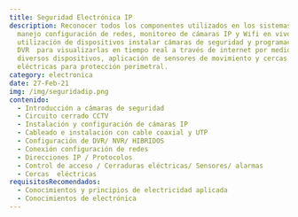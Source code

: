 ```yaml
---
title: Seguridad Electrónica IP
description: Reconocer todos los componentes utilizados en los sistemas CCTV
  manejo configuración de redes, monitoreo de cámaras IP y Wifi en vivo,
  utilización de dispositivos instalar cámaras de seguridad y programación de
  DVR  para visualizarlas en tiempo real a través de internet por medio de
  diversos dispositivos, aplicación de sensores de movimiento y cercas
  eléctricas para protección perimetral.
category: electronica
date: 27-Feb-21
img: /img/seguridadip.png
contenido:
  - Introducción a cámaras de seguridad
  - Circuito cerrado CCTV
  - Instalación y configuración de cámaras IP
  - Cableado e instalación con cable coaxial y UTP
  - Configuración de DVR/ NVR/ HIBRIDOS
  - Conexión configuración de redes
  - Direcciones IP / Protocolos
  - Control de acceso / Cerraduras eléctricas/ Sensores/ alarmas
  - Cercas  eléctricas
requisitosRecomendados:
  - Conocimientos y principios de electricidad aplicada
  - Conocimientos de electrónica
---
```


